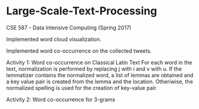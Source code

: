 # Large-Scale-Text-Processing
CSE 587 - Data Intensive Computing (Spring 2017)

Implemented word cloud visualization.

Implemented word co-occurrence on the collected tweets.

Activity 1: Word co-occurrence on Classical Latin Text
For each word in the text, normalization is performed by replacing j with i and v with u.
If the lemmatizer contains the normalized word, a list of lemmas are obtained and a key value pair is created from the lemma and
the location. Otheriwise, the normalized spelling is used for the creation of key-value pair.

Activity 2: Word co-occurrence for 3-grams

